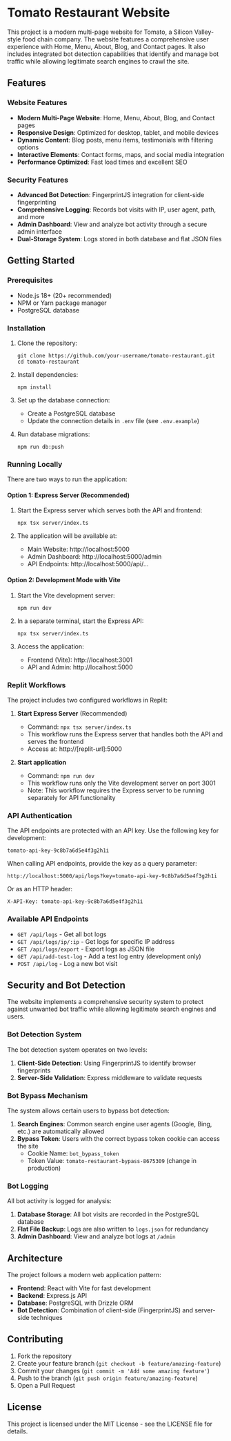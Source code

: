 # Tomato Restaurant Website

This project is a modern multi-page website for Tomato, a Silicon Valley-style food chain company. The website features a comprehensive user experience with Home, Menu, About, Blog, and Contact pages. It also includes integrated bot detection capabilities that identify and manage bot traffic while allowing legitimate search engines to crawl the site.

## Features

### Website Features
- **Modern Multi-Page Website**: Home, Menu, About, Blog, and Contact pages
- **Responsive Design**: Optimized for desktop, tablet, and mobile devices
- **Dynamic Content**: Blog posts, menu items, testimonials with filtering options
- **Interactive Elements**: Contact forms, maps, and social media integration
- **Performance Optimized**: Fast load times and excellent SEO

### Security Features
- **Advanced Bot Detection**: FingerprintJS integration for client-side fingerprinting
- **Comprehensive Logging**: Records bot visits with IP, user agent, path, and more
- **Admin Dashboard**: View and analyze bot activity through a secure admin interface
- **Dual-Storage System**: Logs stored in both database and flat JSON files

## Getting Started

### Prerequisites

- Node.js 18+ (20+ recommended)
- NPM or Yarn package manager
- PostgreSQL database

### Installation

1. Clone the repository:
   ```
   git clone https://github.com/your-username/tomato-restaurant.git
   cd tomato-restaurant
   ```

2. Install dependencies:
   ```
   npm install
   ```

3. Set up the database connection:
   - Create a PostgreSQL database
   - Update the connection details in `.env` file (see `.env.example`)

4. Run database migrations:
   ```
   npm run db:push
   ```

### Running Locally

There are two ways to run the application:

#### Option 1: Express Server (Recommended)
1. Start the Express server which serves both the API and frontend:
   ```
   npx tsx server/index.ts
   ```

2. The application will be available at:
   - Main Website: http://localhost:5000
   - Admin Dashboard: http://localhost:5000/admin
   - API Endpoints: http://localhost:5000/api/...

#### Option 2: Development Mode with Vite
1. Start the Vite development server:
   ```
   npm run dev
   ```

2. In a separate terminal, start the Express API:
   ```
   npx tsx server/index.ts
   ```

3. Access the application:
   - Frontend (Vite): http://localhost:3001
   - API and Admin: http://localhost:5000

### Replit Workflows

The project includes two configured workflows in Replit:

1. **Start Express Server** (Recommended)
   - Command: `npx tsx server/index.ts`
   - This workflow runs the Express server that handles both the API and serves the frontend
   - Access at: http://[replit-url]:5000

2. **Start application**
   - Command: `npm run dev`
   - This workflow runs only the Vite development server on port 3001
   - Note: This workflow requires the Express server to be running separately for API functionality

### API Authentication

The API endpoints are protected with an API key. Use the following key for development:

```
tomato-api-key-9c8b7a6d5e4f3g2h1i
```

When calling API endpoints, provide the key as a query parameter:
```
http://localhost:5000/api/logs?key=tomato-api-key-9c8b7a6d5e4f3g2h1i
```

Or as an HTTP header:
```
X-API-Key: tomato-api-key-9c8b7a6d5e4f3g2h1i
```

### Available API Endpoints

- `GET /api/logs` - Get all bot logs
- `GET /api/logs/ip/:ip` - Get logs for specific IP address
- `GET /api/logs/export` - Export logs as JSON file
- `GET /api/add-test-log` - Add a test log entry (development only)
- `POST /api/log` - Log a new bot visit

## Security and Bot Detection

The website implements a comprehensive security system to protect against unwanted bot traffic while allowing legitimate search engines and users.

### Bot Detection System

The bot detection system operates on two levels:

1. **Client-Side Detection**: Using FingerprintJS to identify browser fingerprints
2. **Server-Side Validation**: Express middleware to validate requests

### Bot Bypass Mechanism

The system allows certain users to bypass bot detection:

1. **Search Engines**: Common search engine user agents (Google, Bing, etc.) are automatically allowed
2. **Bypass Token**: Users with the correct bypass token cookie can access the site
   - Cookie Name: `bot_bypass_token`
   - Token Value: `tomato-restaurant-bypass-8675309` (change in production)

### Bot Logging

All bot activity is logged for analysis:

1. **Database Storage**: All bot visits are recorded in the PostgreSQL database
2. **Flat File Backup**: Logs are also written to `logs.json` for redundancy
3. **Admin Dashboard**: View and analyze bot logs at `/admin`

## Architecture

The project follows a modern web application pattern:

- **Frontend**: React with Vite for fast development
- **Backend**: Express.js API 
- **Database**: PostgreSQL with Drizzle ORM
- **Bot Detection**: Combination of client-side (FingerprintJS) and server-side techniques

## Contributing

1. Fork the repository
2. Create your feature branch (`git checkout -b feature/amazing-feature`)
3. Commit your changes (`git commit -m 'Add some amazing feature'`)
4. Push to the branch (`git push origin feature/amazing-feature`)
5. Open a Pull Request

## License

This project is licensed under the MIT License - see the LICENSE file for details.